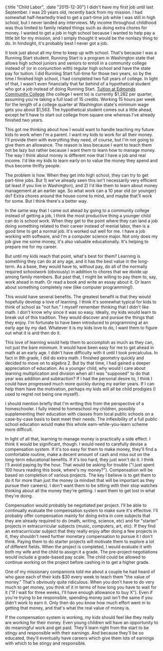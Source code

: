 {:title "Child Labor", :date "2015-12-30"}
I didn't have my first job until last September. I was 20 years old, recently
back from my mission. I had somewhat half-heartedly tried to get a part-time
job while I was still in high school, but I never landed any interviews. My
income throughout childhood was thus limited to family related things such as
doing extra chores for money. I wanted to get a job in high school because I
wanted to help pay a little bit for my mission, and I simply thought it would
be the nonlazy thing to do. In hindsight, it's probably best I never got a
job.

It took just about all my time to keep up with school. That's because I was a
Running Start student. Running Start is a program in Washington state that
allows high school juniors and seniors to enroll in a community college instead
of (or in conjunction with) regular high school and have the state pay for
tuition. I did Running Start full-time for those two years, so by the time I
finished high school, I had completed two full years of college. In light of
that, I wasn't even financially that far behind of a hypothetical student who
got a job instead of doing Running Start. <a
href="http://www.edcc.edu/tuition/">Tuition at Edmonds Community College</a>
(the college I went to) is currently $1,282 per quarter, assuming you're taking
a full load of 15 credits. Working 15 hours per week for the length of a
college quarter at Washington state's minimum wage gets you about $1,563. The
hypothetical student comes out a little ahead, except he'll have to start out
college from square one whereas I've already finished two years.

This got me thinking about how I would want to handle teaching my future kids
to work when I'm a parent. I want my kids to work for all their money. I'll
provide them with everything they need, of course, but I'm not going to give
them an allowance. The reason is less because I want to teach them not be lazy
but rather because I want them to learn how to manage money. The way I think
about money is different now that I have a job and real income. I'd like my
kids to learn early on to value the money they spend and thus become thrifty
people.

The problem is how. When they get into high school, they can try to get
part-time jobs. But 1) we've already seen this isn't necessarily very efficient
(at least if you live in Washington), and 2) I'd like them to learn about money
management at an earlier age. So what work can a 10 year old (or younger) do?
Extra chores around the house come to mind, and maybe that'll work for some.
But I think there's a better way.

In the same way that I came out ahead by going to a community college instead
of getting a job, I think the most productive thing a younger child can do is
school work. When they get to the point where they can land a job doing
something related to their career instead of menial labor, then is a good time
to get a normal job. It's worked out well for me. I have a job working with
software, and I'm a computer science major. Not only does my job give me some
money, it's also valuable educationally. It's helping to prepare me for my
career.

But until my kids reach that point, what's best for them? Learning is something
they can do at any age, and it has the best value in the long-term. As a base,
they would have to, without pay, do all of the normally required schoolwork
(obviously) in addition to chores that we divide up among family members. But
past that, I might be willing to pay them to, say, work ahead in math. Or read
a book and write an essay about it. Or learn about something completely new
(like computer programming!).

This would have several benefits. The greatest benefit is that they would
hopefully develop a love of learning. I think it's somewhat typical for kids to
think of school as "not fun." I myself remember thinking that I didn't like
math. I don't know why since it was so easy. Ideally, my kids would learn to
break out of this tradition. They would discover and pursue the things that
they enjoy. I'm fortunate to have been introduced to programming at an early
age by my dad. Whatever it is my kids love to do, I want them to figure out
what it is and then do it.

This love of learning would help them to accomplish as much as they can, not
just the bare minimum. It would have been easy for me to get ahead in math at
an early age. I didn't have difficulty with it until I took precalculus. In
fact in 9th grade, I did do extra math. I finished geometry quickly and decided
to move on to algebra 2. But by that time, I had gained a deeper appreciation
of education. As a younger child, why would I care about learning
multiplication and division when all I was "supposed" to do that year was
addition and subtraction? If I had the personal desire to, I think I could have
progressed much more quickly during my earlier years. If I can help them have
the motivation, perhaps my kids will all be child prodigies (I used to regret
not being one myself).

I should mention briefly that I'm writing this from the perspective of a
homeschooler. I fully intend to homeschool my children, possibly supplementing
their education with classes from local public schools on a case-by-case basis
to best meet their needs. The inflexibility of a full public school education
would make this whole earn-while-you-learn scheme more difficult.

In light of all that, learning to manage money is practically a side effect. I
think it would be significant, though. I would need to carefully devise a
compensation system. If it's too easy for them to make money, they'll find a
comfortable routine, make a decent amount of cash and miss out on the long-term
educational benefits. If it's too hard, they just won't do it. I think I'll
avoid paying by the hour. That would be asking for trouble ("I just spent 100
hours reading this book, where's my money?"). Compensation will be based on
completion of various projects. The key I believe is to get them to do it for
more than just the money (a mindset that will be important as they pursue their
careers). I don't want them to be sitting with their stop watches thinking
about all the money they're getting. I want them to get lost in what they're
doing.

Compensation would probably be negotiated per project. I'll be able to
continually evaluate the compensation system to make sure it's effective. I'll
probably offer compensation mainly for doing extra in core subjects that they
are already required to do (math, writing, science, etc) and for "starter"
projects in extracurricular subjects (music, computers, art, etc). If they find
an extracurricular subject that they really enjoy after doing a few projects in
it, they shouldn't need further monetary compensation to pursue it I don't
think. Paying them to do starter projects will motivate them to explore a lot
of different fields. When the project is completed, I would evaluate it with
both my wife and the child to assign it a grade. The pre-project negotiations
would include a grade-based pay scale. The child could be allowed to continue
working on the project before cashing in to get a higher grade.

One of my missionary companions told me about a couple he had heard of who gave
each of their kids $30 every week to teach them "the value of money." That's
obviously quite ridiculous. When you don't have to do very much to get money,
you think of it in terms of how long you have to wait for it ("If I wait for
three weeks, I'll have enough allowance to buy X"). Even if you're trying to be
responsible, spending money just isn't the same if you didn't work to earn it.
Only then do you know how much effort went in to getting that money, and that's
what the real value of money is.

If the compensation system is working, my kids should feel like they really are
working for their money. Even young children will have an opportunity to do
meaningful work and get paid. They'll learn right from the start to be stingy
and responsible with their earnings. And because they'll be so educated,
they'll eventually have careers which give them lots of earnings with which to
be stingy and responsible.
